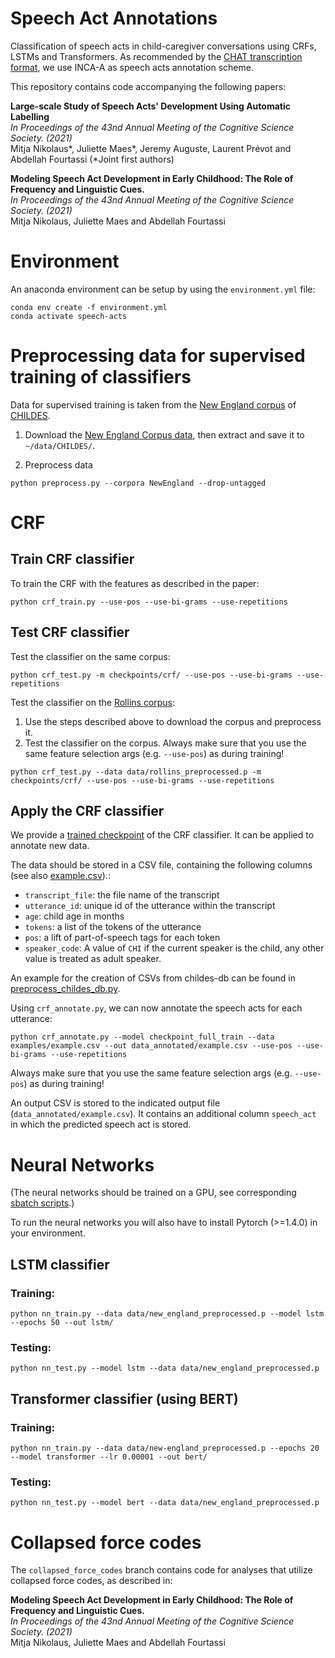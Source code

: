 # Speech Act Annotations
Classification of speech acts in child-caregiver conversations using CRFs, LSTMs and Transformers.
As recommended by the [CHAT transcription format](https://talkbank.org/manuals/CHAT.pdf), we use INCA-A as speech acts
annotation scheme.

This repository contains code accompanying the following papers:  

**Large-scale Study of Speech Acts' Development Using Automatic Labelling**  
_In Proceedings of the 43nd Annual Meeting of the Cognitive Science Society. (2021)_  
Mitja Nikolaus*, Juliette Maes*, Jeremy Auguste, Laurent Prévot and Abdellah Fourtassi (*Joint first authors)

**Modeling Speech Act Development in Early Childhood: The Role of Frequency and Linguistic Cues.**  
_In Proceedings of the 43nd Annual Meeting of the Cognitive Science Society. (2021)_  
Mitja Nikolaus, Juliette Maes and Abdellah Fourtassi


# Environment
An anaconda environment can be setup by using the `environment.yml` file:
```
conda env create -f environment.yml
conda activate speech-acts
```

# Preprocessing data for supervised training of classifiers

Data for supervised training is taken from the [New England corpus](https://childes.talkbank.org/access/Eng-NA/NewEngland.html) of [CHILDES](https://childes.talkbank.org/access/).

1. Download the [New England Corpus data](https://childes.talkbank.org/data/Eng-NA/NewEngland.zip),
then extract and save it to `~/data/CHILDES/`.

2. Preprocess data
```
python preprocess.py --corpora NewEngland --drop-untagged
```
  
# CRF
## Train CRF classifier

To train the CRF with the features as described in the paper:
```
python crf_train.py --use-pos --use-bi-grams --use-repetitions
```

## Test CRF classifier

Test the classifier on the same corpus:
```
python crf_test.py -m checkpoints/crf/ --use-pos --use-bi-grams --use-repetitions
```

Test the classifier on the [Rollins corpus](https://childes.talkbank.org/access/Eng-NA/Rollins.html):
1. Use the steps described above to download the corpus and preprocess it.
2. Test the classifier on the corpus. Always make sure that you use the same feature selection args
(e.g. `--use-pos`) as during training!
```
python crf_test.py --data data/rollins_preprocessed.p -m checkpoints/crf/ --use-pos --use-bi-grams --use-repetitions
```
   
## Apply the CRF classifier

We provide a [trained checkpoint](checkpoint_full_train) of the CRF classifier. It can be applied to annotate new data.

The data should be stored in a CSV file, containing the following columns 
(see also [example.csv](examples/example.csv)).:
- `transcript_file`: the file name of the transcript
- `utterance_id`: unique id of the utterance within the transcript  
- `age`: child age in months
- `tokens`: a list of the tokens of the utterance
- `pos`: a lift of part-of-speech tags for each token
- `speaker_code`: A value of `CHI` if the current speaker is the child, any other value is treated as adult speaker. 
 
An example for the creation of CSVs from
childes-db can be found in [preprocess_childes_db.py](preprocess_childes_db.py).

Using `crf_annotate.py`, we can now annotate the speech acts for each utterance:
```
python crf_annotate.py --model checkpoint_full_train --data examples/example.csv --out data_annotated/example.csv --use-pos --use-bi-grams --use-repetitions
```
Always make sure that you use the same feature selection args
(e.g. `--use-pos`) as during training!

An output CSV is stored to the indicated output file (`data_annotated/example.csv`). It contains an additional column
`speech_act` in which the predicted speech act is stored.

# Neural Networks
(The neural networks should be trained on a GPU, see corresponding [sbatch scripts](sbatch-scripts).)

To run the neural networks you will also have to install Pytorch (>=1.4.0) in your environment.

## LSTM classifier
### Training:
```
python nn_train.py --data data/new_england_preprocessed.p --model lstm --epochs 50 --out lstm/
```

### Testing:
```
python nn_test.py --model lstm --data data/new_england_preprocessed.p
```

## Transformer classifier (using BERT)
### Training:
```
python nn_train.py --data data/new-england_preprocessed.p --epochs 20 --model transformer --lr 0.00001 --out bert/
```

### Testing:
```
python nn_test.py --model bert --data data/new_england_preprocessed.p
```

# Collapsed force codes
The `collapsed_force_codes` branch contains code for analyses that utilize collapsed force codes, as described in:

**Modeling Speech Act Development in Early Childhood: The Role of Frequency and Linguistic Cues.**  
_In Proceedings of the 43nd Annual Meeting of the Cognitive Science Society. (2021)_  
Mitja Nikolaus, Juliette Maes and Abdellah Fourtassi

